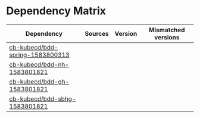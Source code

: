# Dependency Matrix

Dependency | Sources | Version | Mismatched versions
---------- | ------- | ------- | -------------------
[cb-kubecd/bdd-spring-1583800313](https://github.com/cb-kubecd/bdd-spring-1583800313.git) |  | []() | 
[cb-kubecd/bdd-nh-1583801821](https://github.com/cb-kubecd/bdd-nh-1583801821.git) |  | []() | 
[cb-kubecd/bdd-gh-1583801821](https://github.com/cb-kubecd/bdd-gh-1583801821.git) |  | []() | 
[cb-kubecd/bdd-sbhg-1583801821](https://github.com/cb-kubecd/bdd-sbhg-1583801821.git) |  | []() | 
